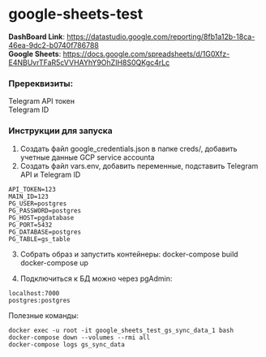 # google-sheets-test

**DashBoard Link**: https://datastudio.google.com/reporting/8fb1a12b-18ca-46ea-9dc2-b0740f786788  
**Google Sheets**: https://docs.google.com/spreadsheets/d/1G0Xfz-E4NBUvrTFaR5cVVHAYhY9OhZIH8S0QKgc4rLc  

### Пререквизиты:   
Telegram API токен  
Telegram ID  


### Инструкции для запуска  
1. Создать файл google_credentials.json в папке creds/, добавить учетные данные GCP service accounta  
2. Создать файл vars.env, добавить переменные, подставить Telegram API и Telegram ID  
```
API_TOKEN=123
MAIN_ID=123
PG_USER=postgres
PG_PASSWORD=postgres
PG_HOST=pgdatabase
PG_PORT=5432
PG_DATABASE=postgres
PG_TABLE=gs_table
```
3. Собрать образ и запустить контейнеры:
docker-compose build
docker-compose up

4. Подключиться к БД можно через pgAdmin:
```
localhost:7000
postgres:postgres
```

Полезные команды:
```
docker exec -u root -it google_sheets_test_gs_sync_data_1 bash
docker-compose down --volumes --rmi all
docker-compose logs gs_sync_data
```





















